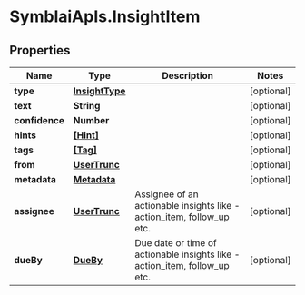 # SymblaiApIs.InsightItem

## Properties
Name | Type | Description | Notes
------------ | ------------- | ------------- | -------------
**type** | [**InsightType**](InsightType.md) |  | [optional] 
**text** | **String** |  | [optional] 
**confidence** | **Number** |  | [optional] 
**hints** | [**[Hint]**](Hint.md) |  | [optional] 
**tags** | [**[Tag]**](Tag.md) |  | [optional] 
**from** | [**UserTrunc**](UserTrunc.md) |  | [optional] 
**metadata** | [**Metadata**](Metadata.md) |  | [optional] 
**assignee** | [**UserTrunc**](UserTrunc.md) | Assignee of an actionable insights like - action_item, follow_up etc. | [optional] 
**dueBy** | [**DueBy**](DueBy.md) | Due date or time of actionable insights like - action_item, follow_up etc. | [optional] 


